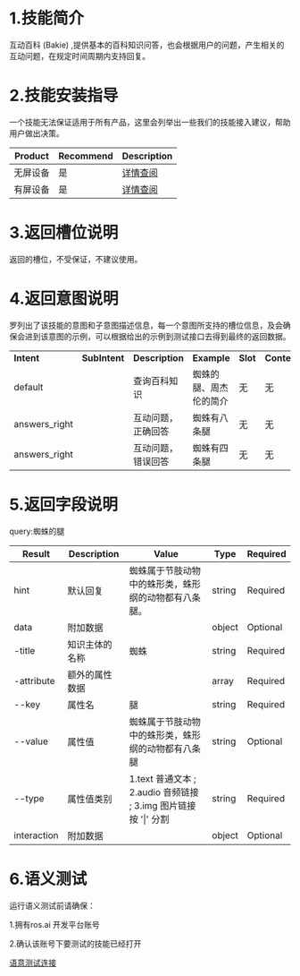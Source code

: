 # 1.技能简介
互动百科 (Bakie) ,提供基本的百科知识问答，也会根据用户的问题，产生相关的互动问题，在规定时间周期内支持回复。

# 2.技能安装指导

一个技能无法保证适用于所有产品，这里会列举出一些我们的技能接入建议，帮助用户做出决策。

| **Product** | **Recommend** | **Description** |
| ------------ | ------------ | ------------ |
| 无屏设备 | 是 |  [详情查阅](/Bot/4-SkillDocument/最佳实践.md) |
| 有屏设备 | 是 |  [详情查阅](/Bot/4-SkillDocument/最佳实践.md) |



# 3.返回槽位说明

返回的槽位，不受保证，不建议使用。



# 4.返回意图说明


罗列出了该技能的意图和子意图描述信息，每一个意图所支持的槽位信息，及会确保会进到该意图的示例，可以根据给出的示例到测试接口去得到最终的返回数据。

<table>

<tr>

<td><b>Intent</b></td>

<td><b>SubIntent</b></td>

<td><b>Description</b></td>

<td><b>Example</b></td>

<td><b>Slot</b></td>
<td><b>Context</b></td>

</tr>

<tr>

<td>default</td>

   <td ></td>

   <td >查询百科知识</td>

   <td>蜘蛛的腿、周杰伦的简介</td>
   
   <td>无</td>
   <td>无</td>

</tr>



<td>answers_right</td>

   <td ></td>

   <td >互动问题，正确回答</td>

   <td>蜘蛛有八条腿</td>
   
   <td>无</td>
   <td>无</td>

</tr>

<td>answers_right</td>

   <td ></td>

   <td >互动问题，错误回答</td>

   <td>蜘蛛有四条腿</td>
   
   <td>无</td>
   <td>无</td>

</tr>


</table>



# 5.返回字段说明

query:蜘蛛的腿

| **Result** | **Description** | **Value** | **Type** | **Required** |
| --- | --- | --- | --- | --- |
| hint | 默认回复 |蜘蛛属于节肢动物中的蛛形类，蛛形纲的动物都有八条腿。 | string | Required |
| data | 附加数据 | | object |Optional|
| -title | 知识主体的名称 | 蜘蛛| string |Required|
| -attribute | 额外的属性数据 | | array |Required|
| --key | 属性名 |腿 | string |Required|
| --value | 属性值 |蜘蛛属于节肢动物中的蛛形类，蛛形纲的动物都有八条腿 | string |Optional|
| --type | 属性值类别 |1.text 普通文本 ; 2.audio 音频链接 ; 3.img 图片链接 按 \'\|\' 分割 | string |Required|
| interaction | 附加数据 | | object |Optional|



# 6.语义测试
运行语义测试前请确保：

1.拥有ros.ai 开发平台账号

2.确认该账号下要测试的技能已经打开

[语意测试连接](https://passport.ros.ai/#/login)






